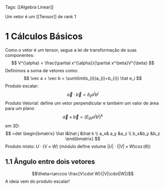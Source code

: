 Tags: [[Algebra Linear]]

Um vetor é um [[Tensor]] de rank 1

# 1   Cálculos Básicos

Como o vetor é um tensor, segue a lei de transformação de suas componentes:
$$
V^{\alpha} = \frac{\partial x^{\alpha}}{\partial x^\beta}V^{\beta}
$$
Definimos a soma de vetores como:
$$
\vec a + \vec b = \sum\limits_{i}(a_{i}+b_{i}) \hat e_i
$$
Produto escalar:
$$
\vec{a} \cdot \vec{b} = \delta_{ij} a^ib^j 
$$
Produto Vetorial: define um vetor perpendicular e também um valor de área para um plano
$$
\vec{a} \times \vec{b} = (E_{ijk}a^ib^j)^k
$$
em 3D:
$$
=det \begin{bmatrix}
 \hat i&\hat j  &\hat k \\ 
 a_x& a_y &a_z \\ 
 b_x&b_y  &b_z 
\end{bmatrix}
$$
Produto misto: $U\cdot(V\times W)$ (módulo define volume $|U|\cdot(|V|\times W) \cos(\theta)$)
 
## 1.1   Ângulo entre dois vetores
$$\theta=\arccos \frac{V\cdot W}{|V|\cdot|W|}$$
A ideia vem do produto escalar!
